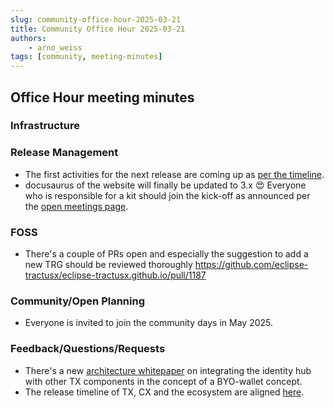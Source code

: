 ```yaml
---
slug: community-office-hour-2025-03-21
title: Community Office Hour 2025-03-21
authors:
    - arno_weiss
tags: [community, meeting-minutes]
---
```


## Office Hour meeting minutes

### Infrastructure

### Release Management

- The first activities for the next release are coming up as [per the timeline](https://github.com/orgs/eclipse-tractusx/projects/26/views/35).
- docusaurus of the website will finally be updated to 3.x 😍 Everyone who is responsible for a kit should join the kick-off as announced per the [open meetings page](https://eclipse-tractusx.github.io/community/open-meetings/).

### FOSS

- There's a couple of PRs open and especially the suggestion to add a new TRG should be reviewed thoroughly https://github.com/eclipse-tractusx/eclipse-tractusx.github.io/pull/1187

### Community/Open Planning

- Everyone is invited to join the community days in May 2025.

### Feedback/Questions/Requests

- There's a new [architecture whitepaper](https://github.com/eclipse-tractusx/sig-architecture/tree/main/docs/white-papers/multiple-wallet-providers-and-bring-your-own-wallet) on integrating the identity hub with other TX components in the concept of a BYO-wallet concept.
- The release timeline of TX, CX and the ecosystem are aligned [here](https://catenax-ev.github.io/timelines).
